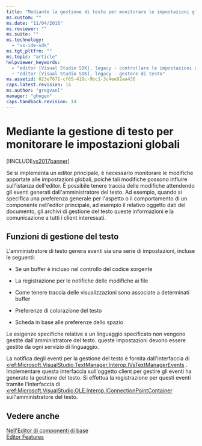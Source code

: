 ```yaml
---
title: "Mediante la gestione di testo per monitorare le impostazioni globali | Microsoft Docs"
ms.custom: ""
ms.date: "11/04/2016"
ms.reviewer: ""
ms.suite: ""
ms.technology: 
  - "vs-ide-sdk"
ms.tgt_pltfrm: ""
ms.topic: "article"
helpviewer_keywords: 
  - "editor [Visual Studio SDK], legacy - controllare le impostazioni globali"
  - "editor [Visual Studio SDK], legacy - gestore di testo"
ms.assetid: 023e7671-cf65-419c-9bc1-3c4ee92aa436
caps.latest.revision: 14
ms.author: "gregvanl"
manager: "ghogen"
caps.handback.revision: 14
---
```

# Mediante la gestione di testo per monitorare le impostazioni globali
[!INCLUDE[vs2017banner](../code-quality/includes/vs2017banner.md)]

Se si implementa un editor principale, è necessario monitorare le modifiche apportate alle impostazioni globali, poiché tali modifiche possono influire sull'istanza dell'editor.  È possibile tenere traccia delle modifiche attendendo gli eventi generati dall'amministratore del testo.  Ad esempio, quando si specifica una preferenza generale per l'aspetto o il comportamento di un componente nell'editor principale, ad esempio il relativo oggetto dati del documento, gli archivi di gestione del testo queste informazioni e la comunicazione a tutti i client interessati.  
  
## Funzioni di gestione del testo  
 L'amministratore di testo genera eventi sia una serie di impostazioni, incluse le seguenti:  
  
-   Se un buffer è incluso nel controllo del codice sorgente  
  
-   La registrazione per le notifiche delle modifiche ai file  
  
-   Come tenere traccia delle visualizzazioni sono associate a determinati buffer  
  
-   Preferenze di colorazione del testo  
  
-   Scheda in base alle preferenze dello spazio  
  
 Le esigenze specifiche relative a un linguaggio specificato non vengono gestite dall'amministratore del testo.  queste impostazioni devono essere gestite da ogni servizio di linguaggio.  
  
 La notifica degli eventi per la gestione del testo è fornita dall'interfaccia di <xref:Microsoft.VisualStudio.TextManager.Interop.IVsTextManagerEvents> .  Implementare questa interfaccia sull'oggetto client per gestire gli eventi ha generato la gestione del testo.  Si effettua la registrazione per questi eventi tramite l'interfaccia di <xref:Microsoft.VisualStudio.OLE.Interop.IConnectionPointContainer> sull'amministratore del testo.  
  
## Vedere anche  
 [Nell'Editor di componenti di base](../extensibility/inside-the-core-editor.md)   
 [Editor Features](http://msdn.microsoft.com/it-it/bdac940d-1f14-4019-a01f-fd0bb3dc7198)